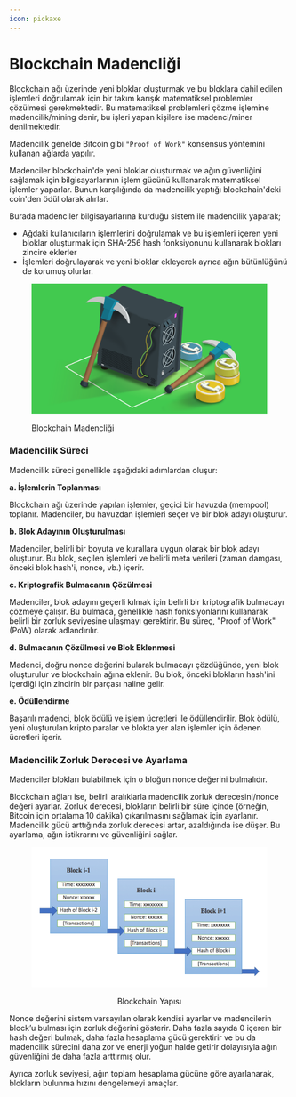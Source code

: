 ```yaml
---
icon: pickaxe
---
```


# Blockchain Madencliği

Blockchain ağı üzerinde yeni bloklar oluşturmak ve bu bloklara dahil edilen işlemleri doğrulamak için bir takım karışık matematiksel problemler çözülmesi gerekmektedir. Bu matematiksel problemleri çözme işlemine madencilik/mining denir, bu işleri yapan kişilere ise madenci/miner denilmektedir.

Madencilik genelde Bitcoin gibi `"Proof of Work"` konsensus yöntemini kullanan ağlarda yapılır.

Madenciler blockchain'de yeni bloklar oluşturmak ve ağın güvenliğini sağlamak için bilgisayarlarının işlem gücünü kullanarak matematiksel işlemler yaparlar. Bunun karşılığında da madencilik yaptığı blockchain'deki coin'den ödül olarak alırlar.

Burada madenciler bilgisayarlarına kurduğu sistem ile madencilik yaparak;

* Ağdaki kullanıcıların işlemlerini doğrulamak ve bu işlemleri içeren yeni bloklar oluşturmak için SHA-256 hash fonksiyonunu kullanarak blokları zincire eklerler
* İşlemleri doğrulayarak ve yeni bloklar ekleyerek ayrıca ağın bütünlüğünü de korumuş olurlar.

<figure><img src="../.gitbook/assets/image.png" alt=""><figcaption><p>Blockchain Madencliği</p></figcaption></figure>

### Madencilik Süreci

Madencilik süreci genellikle aşağıdaki adımlardan oluşur:

**a. İşlemlerin Toplanması**

Blockchain ağı üzerinde yapılan işlemler, geçici bir havuzda (mempool) toplanır. Madenciler, bu havuzdan işlemleri seçer ve bir blok adayı oluşturur.

**b. Blok Adayının Oluşturulması**

Madenciler, belirli bir boyuta ve kurallara uygun olarak bir blok adayı oluşturur. Bu blok, seçilen işlemleri ve belirli meta verileri (zaman damgası, önceki blok hash'i, nonce, vb.) içerir.

**c. Kriptografik Bulmacanın Çözülmesi**

Madenciler, blok adayını geçerli kılmak için belirli bir kriptografik bulmacayı çözmeye çalışır. Bu bulmaca, genellikle hash fonksiyonlarını kullanarak belirli bir zorluk seviyesine ulaşmayı gerektirir. Bu süreç, "Proof of Work" (PoW) olarak adlandırılır.

**d. Bulmacanın Çözülmesi ve Blok Eklenmesi**

Madenci, doğru nonce değerini bularak bulmacayı çözdüğünde, yeni blok oluşturulur ve blockchain ağına eklenir. Bu blok, önceki blokların hash'ini içerdiği için zincirin bir parçası haline gelir.

**e. Ödüllendirme**

Başarılı madenci, blok ödülü ve işlem ücretleri ile ödüllendirilir. Blok ödülü, yeni oluşturulan kripto paralar ve blokta yer alan işlemler için ödenen ücretleri içerir.

### Madencilik Zorluk Derecesi ve Ayarlama

Madenciler blokları bulabilmek için o bloğun nonce değerini bulmalıdır.

Blockchain ağları ise, belirli aralıklarla madencilik zorluk derecesini/nonce değeri ayarlar. Zorluk derecesi, blokların belirli bir süre içinde (örneğin, Bitcoin için ortalama 10 dakika) çıkarılmasını sağlamak için ayarlanır. Madencilik gücü arttığında zorluk derecesi artar, azaldığında ise düşer. Bu ayarlama, ağın istikrarını ve güvenliğini sağlar.

<div align="center" data-full-width="true">

<figure><img src="../.gitbook/assets/blockchain nonce.png" alt="" width="545"><figcaption><p>Blockchain Yapısı</p></figcaption></figure>

</div>

Nonce değerini sistem varsayılan olarak kendisi ayarlar ve madencilerin block’u bulması için zorluk değerini gösterir. Daha fazla sayıda 0 içeren bir hash değeri bulmak, daha fazla hesaplama gücü gerektirir ve bu da madencilik sürecini daha zor ve enerji yoğun halde getirir dolayısıyla ağın güvenliğini de daha fazla arttırmış olur.

Ayrıca zorluk seviyesi, ağın toplam hesaplama gücüne göre ayarlanarak, blokların bulunma hızını dengelemeyi amaçlar.

